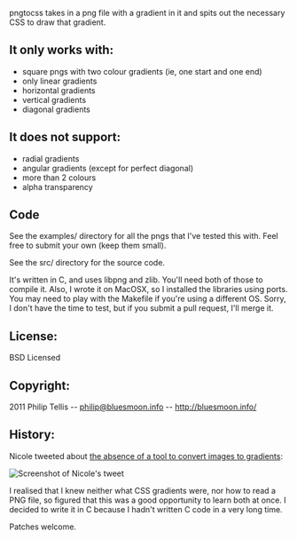 pngtocss takes in a png file with a gradient in it and spits out the necessary CSS to
draw that gradient.

## It only works with:

*  square pngs with two colour gradients (ie, one start and one end)
*  only linear gradients
*  horizontal gradients
*  vertical gradients
*  diagonal gradients

## It does not support:

*  radial gradients
*  angular gradients (except for perfect diagonal)
*  more than 2 colours
*  alpha transparency

## Code

See the examples/ directory for all the pngs that I've tested this with.  Feel free
to submit your own (keep them small).

See the src/ directory for the source code.

It's written in C, and uses libpng and zlib.  You'll need both of those to compile it.
Also, I wrote it on MacOSX, so I installed the libraries using ports.  You may need to
play with the Makefile if you're using a different OS.  Sorry, I don't have the time 
to test, but if you submit a pull request, I'll merge it.

## License:

BSD Licensed

## Copyright:

2011 Philip Tellis -- <philip@bluesmoon.info> -- http://bluesmoon.info/

## History:

Nicole tweeted about [the absence of a tool to convert images to gradients](http://twitter.com/#!/stubbornella/status/61499795801505792/):

![Screenshot of Nicole's tweet](https://img.skitch.com/20110423-dh9axwes4t8d8srfcsw1n774i4.png)

I realised that I knew neither what CSS gradients were, nor how to read a PNG file, so
figured that this was a good opportunity to learn both at once.  I decided to write it
in C because I hadn't written C code in a very long time.

Patches welcome.
